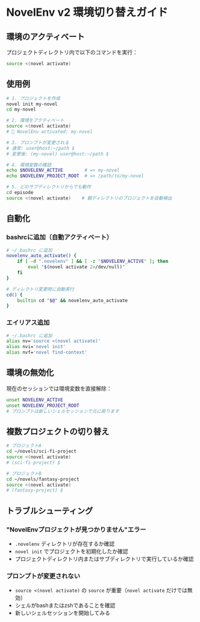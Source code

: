 # NovelEnv v2 環境切り替えガイド

## 環境のアクティベート

プロジェクトディレクトリ内で以下のコマンドを実行：

```bash
source <(novel activate)
```

## 使用例

```bash
# 1. プロジェクトを作成
novel init my-novel
cd my-novel

# 2. 環境をアクティベート
source <(novel activate)
# 📝 NovelEnv activated: my-novel

# 3. プロンプトが変更される
# 通常: user@host:~/path $
# 変更後: (my-novel) user@host:~/path $

# 4. 環境変数の確認
echo $NOVELENV_ACTIVE        # => my-novel
echo $NOVELENV_PROJECT_ROOT  # => /path/to/my-novel

# 5. どのサブディレクトリからでも動作
cd episode
source <(novel activate)    # 親ディレクトリのプロジェクトを自動検出
```

## 自動化

### bashrcに追加（自動アクティベート）

```bash
# ~/.bashrc に追加
novelenv_auto_activate() {
    if [ -d ".novelenv" ] && [ -z "$NOVELENV_ACTIVE" ]; then
        eval "$(novel activate 2>/dev/null)"
    fi
}

# ディレクトリ変更時に自動実行
cd() {
    builtin cd "$@" && novelenv_auto_activate
}
```

### エイリアス追加

```bash
# ~/.bashrc に追加
alias nv='source <(novel activate)'
alias nvi='novel init'
alias nvf='novel find-context'
```

## 環境の無効化

現在のセッションでは環境変数を直接解除：

```bash
unset NOVELENV_ACTIVE
unset NOVELENV_PROJECT_ROOT
# プロンプトは新しいシェルセッションで元に戻ります
```

## 複数プロジェクトの切り替え

```bash
# プロジェクトA
cd ~/novels/sci-fi-project
source <(novel activate)
# (sci-fi-project) $ 

# プロジェクトB
cd ~/novels/fantasy-project  
source <(novel activate)
# (fantasy-project) $
```

## トラブルシューティング

### "NovelEnvプロジェクトが見つかりません"エラー

- `.novelenv` ディレクトリが存在するか確認
- `novel init` でプロジェクトを初期化したか確認
- プロジェクトディレクトリ内またはサブディレクトリで実行しているか確認

### プロンプトが変更されない

- `source <(novel activate)` の `source` が重要（`novel activate` だけでは無効）
- シェルがbashまたはzshであることを確認
- 新しいシェルセッションを開始してみる